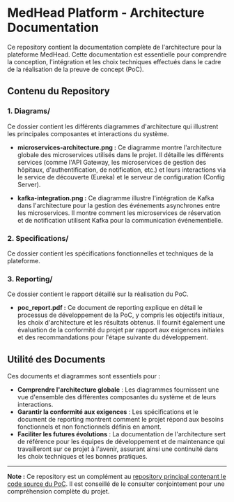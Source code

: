 # MedHead Platform - Architecture Documentation

Ce repository contient la documentation complète de l'architecture pour la plateforme MedHead. Cette documentation est essentielle pour comprendre la conception, l'intégration et les choix techniques effectués dans le cadre de la réalisation de la preuve de concept (PoC).

## Contenu du Repository

### 1. Diagrams/

Ce dossier contient les différents diagrammes d'architecture qui illustrent les principales composantes et interactions du système.

- **microservices-architecture.png :** Ce diagramme montre l'architecture globale des microservices utilisés dans le projet. Il détaille les différents services (comme l'API Gateway, les microservices de gestion des hôpitaux, d'authentification, de notification, etc.) et leurs interactions via le service de découverte (Eureka) et le serveur de configuration (Config Server).

- **kafka-integration.png :** Ce diagramme illustre l'intégration de Kafka dans l'architecture pour la gestion des événements asynchrones entre les microservices. Il montre comment les microservices de réservation et de notification utilisent Kafka pour la communication événementielle.

### 2. Specifications/

Ce dossier contient les spécifications fonctionnelles et techniques de la plateforme.

### 3. Reporting/

Ce dossier contient le rapport détaillé sur la réalisation du PoC.

- **poc_report.pdf :** Ce document de reporting explique en détail le processus de développement de la PoC, y compris les objectifs initiaux, les choix d'architecture et les résultats obtenus. Il fournit également une évaluation de la conformité du projet par rapport aux exigences initiales et des recommandations pour l'étape suivante du développement.

## Utilité des Documents

Ces documents et diagrammes sont essentiels pour :

- **Comprendre l'architecture globale** : Les diagrammes fournissent une vue d'ensemble des différentes composantes du système et de leurs interactions.
- **Garantir la conformité aux exigences** : Les spécifications et le document de reporting montrent comment le projet répond aux besoins fonctionnels et non fonctionnels définis en amont.
- **Faciliter les futures évolutions** : La documentation de l'architecture sert de référence pour les équipes de développement et de maintenance qui travailleront sur ce projet à l'avenir, assurant ainsi une continuité dans les choix techniques et les bonnes pratiques.

---

**Note :** Ce repository est un complément au [repository principal contenant le code source du PoC](https://github.com/wa2l-99/MedheadApp_PoC/tree/main). Il est conseillé de le consulter conjointement pour une compréhension complète du projet.

